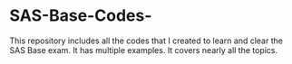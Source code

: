 # SAS-Base-Codes-
This repository includes all the codes that I created to learn and clear the SAS Base exam. It has multiple examples. It covers nearly all the topics. 
